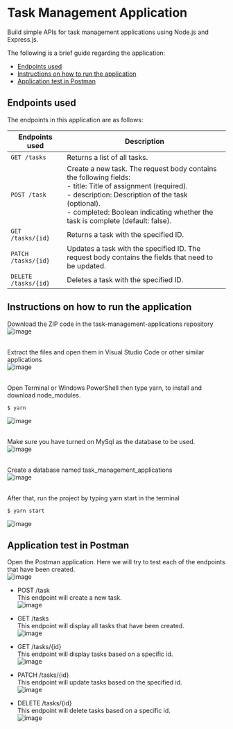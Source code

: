 # Task Management Application

Build simple APIs for task management applications using Node.js and Express.js.

The following is a brief guide regarding the application:

- [Endpoints used](#endpoints-used)
- [Instructions on how to run the application](#instructions-on-how-to-run-the-application)
- [Application test in Postman](#application-test-in-postman)

## Endpoints used

The endpoints in this application are as follows:

| Endpoints used      | Description       |
|---------------------|-------------------|
|`GET /tasks`         | Returns a list of all tasks. |
|`POST /task`         | Create a new task. The request body contains the following fields:<br>- title: Title of assignment (required).<br>- description: Description of the task (optional).<br>- completed: Boolean indicating whether the task is complete (default: false). |
|`GET /tasks/{id}`    | Returns a task with the specified ID. |
|`PATCH /tasks/{id}`  | Updates a task with the specified ID. The request body contains the fields that need to be updated. |
|`DELETE /tasks/{id}` | Deletes a task with the specified ID. |

## Instructions on how to run the application

Download the ZIP code in the task-management-applications repository
<br>![image](https://github.com/raditanif16/task-management-applications/assets/72719001/e4135546-c104-4f8e-beec-3534f990decf)

<br>Extract the files and open them in Visual Studio Code or other similar applications
<br>![image](https://github.com/raditanif16/task-management-applications/assets/72719001/9ef1dfdf-bb58-4cdf-b279-3f820c94bc16)

<br>Open Terminal or Windows PowerShell then type yarn, to install and download node_modules.
<br>
```terminal
$ yarn
```
![image](https://github.com/raditanif16/task-management-applications/assets/72719001/b2f81cf6-77cb-4d17-a592-b7bcc3845178)

<br>Make sure you have turned on MySql as the database to be used.
<br>![image](https://github.com/raditanif16/task-management-applications/assets/72719001/287b191c-8c93-4a3b-a339-730a6748cbee)

<br>Create a database named task_management_applications
<br>![image](https://github.com/raditanif16/task-management-applications/assets/72719001/14f8e6d7-a3d5-4c7f-9385-20e3c4b56450)

<br>After that, run the project by typing yarn start in the terminal
<br>
```terminal
$ yarn start
```
![image](https://github.com/raditanif16/task-management-applications/assets/72719001/67761f55-bff9-487f-83f5-571660c7fc2e)

## Application test in Postman

Open the Postman application. Here we will try to test each of the endpoints that have been created.
<br>![image](https://github.com/raditanif16/task-management-applications/assets/72719001/eea785fb-3fb6-4b46-aad0-9b0ed0705ea3)
<br>
- POST /task
  <br>This endpoint will create a new task.
  <br>![image](https://github.com/raditanif16/task-management-applications/assets/72719001/70fa94ca-2b51-4d21-bb71-71810b78509d)
  
- GET /tasks
  <br>This endpoint will display all tasks that have been created.
  <br>![image](https://github.com/raditanif16/task-management-applications/assets/72719001/5917c768-bda4-4042-8a58-4850f5f0af6a)
  
- GET /tasks/{id}
  <br>This endpoint will display tasks based on a specific id.
  <br>![image](https://github.com/raditanif16/task-management-applications/assets/72719001/b0d9f9ca-8cbd-4d38-bfc4-c1d022c3a4d4)

- PATCH /tasks/{id}
  <br>This endpoint will update tasks based on the specified id.
  <br>![image](https://github.com/raditanif16/task-management-applications/assets/72719001/be90d0af-4af6-43da-8fe0-6ff4e5eefda6)
  
- DELETE /tasks/{id}
  <br>This endpoint will delete tasks based on a specific id.
  <br>![image](https://github.com/raditanif16/task-management-applications/assets/72719001/fffbc13f-f794-4cd1-9aa9-b20ed7e7f9cd)




  









 
 
